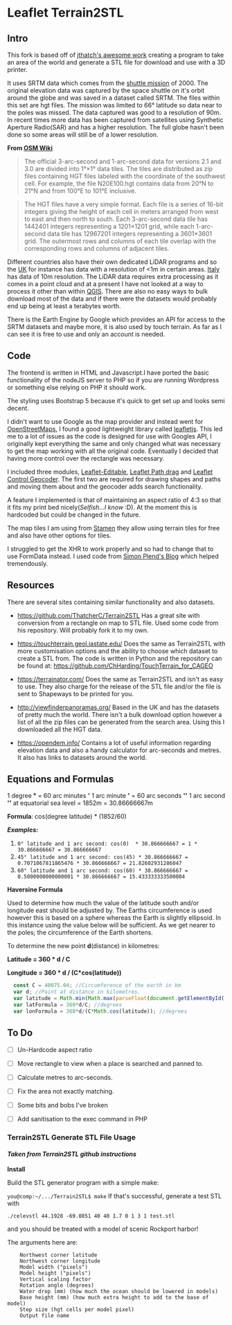 # Leaflet Terrain2STL

## Intro
This fork is based off of [jthatch's awesome work](https://jhatch.com) creating a program to take an area of the world and generate a STL file for download and use with a 3D printer.

It uses SRTM data which comes from the [shuttle mission](https://www2.jpl.nasa.gov/srtm/) of 2000.
The original elevation data was captured by the space shuttle on it's orbit around the globe and was saved in a dataset called SRTM. The files within this set are hgt files. The mission was limited to 66° latitude so data near to the poles was missed. The data captured was good to a resolution of 90m. In recent times more data has been captured from satellites using Synthetic Aperture Radio(SAR) and has a higher resolution. The full globe hasn't been done so some areas will still be of a lower resolution.

**From [OSM Wiki](https://wiki.openstreetmap.org/wiki/SRTM)**
>The official 3-arc-second and 1-arc-second data for versions 2.1 and 3.0 are divided into 1°×1° data tiles. The tiles are distributed as zip files containing HGT files labeled with the coordinate of the southwest cell. For example, the file N20E100.hgt contains data from 20°N to 21°N and from 100°E to 101°E inclusive.

>The HGT files have a very simple format. Each file is a series of 16-bit integers giving the height of each cell in meters arranged from west to east and then north to south. Each 3-arc-second data tile has 1442401 integers representing a 1201×1201 grid, while each 1-arc-second data tile has 12967201 integers representing a 3601×3601 grid. The outermost rows and columns of each tile overlap with the corresponding rows and columns of adjacent tiles.


Different countries also have their own dedicated LiDAR programs and so the [UK](https://environment.data.gov.uk/DefraDataDownload/?Mode=survey) for instance has data with a resolution of <1m in certain areas. [Italy](http://tinitaly.pi.ingv.it/) has data of 10m resolution. The LiDAR data requires extra processing as it comes in a point cloud and at a present I have not looked at a way to process it other than within [QGIS](https://www.qgis.org/en/site/).
There are also no easy ways to bulk download most of the data and if there were the datasets would probably end up being at least a terabytes worth.

There is the Earth Engine by Google which provides an API for access to the SRTM datasets and maybe more, it is also used by touch terrain. As far as I can see it is free to use and only an account is needed.

## Code
The frontend is written in HTML and Javascript.I have ported the basic functionality of the nodeJS server to PHP so if you are running Wordpress or something else relying on PHP it should work.

The styling uses Bootstrap 5 because it's quick to get set up and looks semi decent.

I didn't want to use Google as the map provider and instead went for [OpenStreetMaps](https://www.openstreetmap.org), I found a good lightweight library called [leafletjs](https://lealfletjs.com). This led me to a lot of issues as the code is designed for use with Googles API, I originally kept everything the same and only changed what was necessary to get the map working with all the original code. Eventually I decided that having more control over the rectangle was necessary.

I included three modules, [Leaflet-Editable](http://leaflet.github.io/Leaflet.Editable/), [Leaflet Path drag](https://github.com/Leaflet/Path.Drag.js) and [Leaflet Control Geocoder](https://github.com/perliedman/leaflet-control-geocoder/releases). The first two are required for drawing shapes and paths and moving them about and the geocoder adds search functionality.

A feature I implemented is that of maintaining an aspect ratio of 4:3 so that it fits my print bed nicely(*Selfish...I know* :D). At the moment this is hardcoded but could be changed in the future.

The map tiles I am using from [Stamen](http://maps.stamen.com/#terrain/12/37.7706/-122.3782) they allow using terrain tiles for free and also have other options for tiles.

I struggled to get the XHR to work properly and so had to change that to use FormData instead. I used code from [Simon Plend's Blog](https://simonplend.com/how-to-use-fetch-to-post-form-data-as-json-to-your-api/) which helped tremendously.

## Resources

There are several sites containing similar functionality and also datasets.

  - https://github.com/ThatcherC/Terrain2STL
  Has a great site with conversion from a rectangle on map to STL file. Used some code from  his repository. Will probably fork it to my own.

  - https://touchterrain.geol.iastate.edu/
  Does the same as Terrain2STL with more customisation options and the ability to choose which dataset to create a STL from.
  The code is written in Python and the repository can be found at:
  https://github.com/ChHarding/TouchTerrain_for_CAGEO

  - https://terrainator.com/
  Does the same as Terrain2STL and isn't as easy to use. They also charge for the release of the STL file and/or the file is sent to Shapeways to be printed for you.

  - http://viewfinderpanoramas.org/
  Based in the UK and has the datasets of pretty much the world. There isn't a bulk download option however a list of all the zip files can be generated from the search area. Using this I downloaded all the HGT data.

  - https://opendem.info/
  Contains a lot of useful information regarding elevation data and also a handy calculator for arc-seconds and metres. It also has links to datasets around the world.


## Equations and Formulas

1 degree **°** = 60 arc minutes **'**
1 arc minute **'** = 60 arc seconds **''**
1 arc second **''** at equatorial sea level = 1852m
= 30.86666667m

**Formula**:
cos(degree latitude) * (1852/60)

  ***Examples:***
  1. `0° latitude and 1 arc second: cos(0)  * 30.866666667 = 1 * 30.866666667
  = 30.866666667`
  2. `45° latitude and 1 arc second: cos(45) * 30.866666667 = 0.7071067811865476 * 30.866666667 = 21.82602931286047`
  3. `60° latitude and 1 arc second: cos(60) * 30.866666667 = 0.5000000000000001 * 30.866666667 = 15.433333333500004`

**Haversine Formula**

Used to determine how much the value of the latitude south and/or longitude east should be adjusted by. The Earths circumference is used however this is based on a sphere whereas the Earth is slightly ellipsoid. In this instance using the value below will be sufficient. As we get nearer to the poles; the circumference of the Earth shortens.

To determine the new point  **d**(distance) in kilometres:

**Latitude = 360 * d / C**

**Longitude = 360 * d / (C*cos(latitude))**

```js
  const C = 40075.04; //Circumference of the earth in km
  var d; //Point at distance in kilometres.
  var latitude = Math.min(Math.max(parseFloat(document.getElementById('c-lat').value),-69),69)
  var latFormula = 360*d/C; //degrees
  var lonFormula = 360*d/(C*Math.cos(latitude)); //degrees
```
## To Do
- [ ] Un-Hardcode aspect ratio
- [ ] Move rectangle to view when a place is searched and panned to.
- [ ] Calculate metres to arc-seconds.
- [ ] Fix the area not exactly matching.
- [ ] Some bits and bobs I've broken
- [ ] Add sanitisation to the exec command in PHP


### Terrain2STL Generate STL File Usage
#### *Taken from Terrain2STL github instructions*
**Install**

Build the STL generator program with a simple make:

`you@comp:~/.../Terrain2STL$ make`
If that's successful, generate a test STL with

`./celevstl 44.1928 -69.0851 40 40 1.7 0 1 3 1 test.stl`

and you should be treated with a model of scenic Rockport harbor!

The arguments here are:
```
    Northwest corner latitude
    Northwest corner longitude
    Model width ("pixels")
    Model height ("pixels")
    Vertical scaling factor
    Rotation angle (degrees)
    Water drop (mm) (how much the ocean should be lowered in models)
    Base height (mm) (how much extra height to add to the base of model)
    Step size (hgt cells per model pixel)
    Output file name
```
